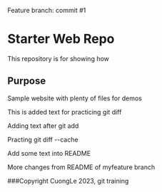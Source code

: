 Feature branch: commit #1
# Starter Web Repo

This repository is for showing how
## Purpose

Sample website with plenty of files for demos

This is added text for practicing git diff

Adding text after git add

Practing git diff --cache

Add some text into README

More changes from README of myfeature branch

###Copyright CuongLe 2023, git training
